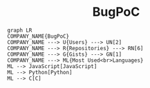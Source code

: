 <h1 align="center">BugPoC</h1>

```mermaid
graph LR
COMPANY_NAME{BugPoC}
COMPANY_NAME ---> U{Users} ---> UN[2]
COMPANY_NAME ---> R{Repositories} ---> RN[6]
COMPANY_NAME ---> G{Gists} ---> GN[1]
COMPANY_NAME ---> ML{Most Used<br>Languages}
ML --> JavaScript[JavaScript]
ML --> Python[Python]
ML --> C[C]
```
